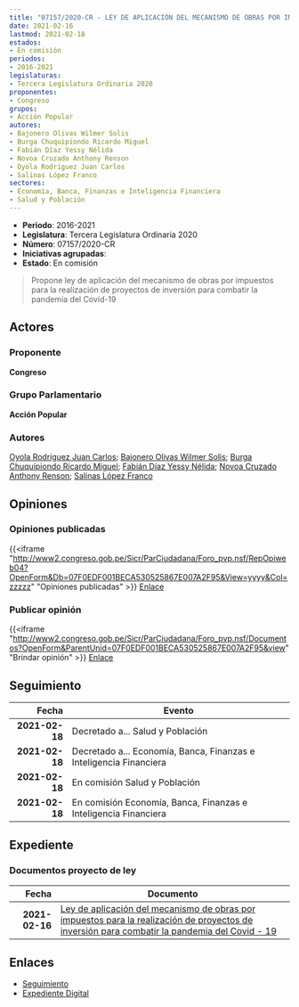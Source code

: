 ```yaml
---
title: "07157/2020-CR - LEY DE APLICACIÓN DEL MECANISMO DE OBRAS POR IMPUESTOS PARA LA REALIZACIÓN DE PROYECTOS DE INVERSIÓN PARA COMBATIR LA PANDEMIA DEL COVID-19"
date: 2021-02-16
lastmod: 2021-02-18
estados:
- En comisión
periodos:
- 2016-2021
legislaturas:
- Tercera Legislatura Ordinaria 2020
proponentes:
- Congreso
grupos:
- Acción Popular
autores:
- Bajonero Olivas Wilmer Solis
- Burga Chuquipiondo Ricardo Miguel
- Fabián Díaz Yessy Nélida
- Novoa Cruzado Anthony Renson
- Oyola Rodríguez Juan Carlos
- Salinas López Franco
sectores:
- Economía, Banca, Finanzas e Inteligencia Financiera
- Salud y Población
---
```

- **Periodo**: 2016-2021
- **Legislatura**: Tercera Legislatura Ordinaria 2020
- **Número**: 07157/2020-CR
- **Iniciativas agrupadas**: 
- **Estado**: En comisión

> Propone ley de aplicación del mecanismo de obras por impuestos para la realización de proyectos de inversión para combatir la pandemia del Covid-19


## Actores

### Proponente

**Congreso**

### Grupo Parlamentario

**Acción Popular**

### Autores

[Oyola Rodríguez Juan Carlos](mailto:mailto:joyola@congreso.gob.pe); [Bajonero Olivas Wilmer Solis](mailto:mailto:wbajonero@congreso.gob.pe); [Burga Chuquipiondo Ricardo Miguel](mailto:mailto:rburga@congreso.gob.pe); [Fabián Díaz Yessy Nélida](mailto:mailto:yfabian@congreso.gob.pe); [Novoa Cruzado Anthony Renson](mailto:mailto:anovoa@congreso.gob.pe); [Salinas López Franco](mailto:mailto:fsalinas@congreso.gob.pe)

## Opiniones

### Opiniones publicadas

{{<iframe "http://www2.congreso.gob.pe/Sicr/ParCiudadana/Foro_pvp.nsf/RepOpiweb04?OpenForm&Db=07F0EDF001BECA530525867E007A2F95&View=yyyy&Col=zzzzz" "Opiniones publicadas" >}}
[Enlace](http://www2.congreso.gob.pe/Sicr/ParCiudadana/Foro_pvp.nsf/RepOpiweb04?OpenForm&Db=07F0EDF001BECA530525867E007A2F95&View=yyyy&Col=zzzzz)

### Publicar opinión

{{<iframe "http://www2.congreso.gob.pe/Sicr/ParCiudadana/Foro_pvp.nsf/Documentos?OpenForm&ParentUnid=07F0EDF001BECA530525867E007A2F95&view" "Brindar opinión" >}}
[Enlace](http://www2.congreso.gob.pe/Sicr/ParCiudadana/Foro_pvp.nsf/Documentos?OpenForm&ParentUnid=07F0EDF001BECA530525867E007A2F95&view)


## Seguimiento

| Fecha | Evento |
|------:|--------|
| **2021-02-18** | Decretado a... Salud y Población |
| **2021-02-18** | Decretado a... Economía, Banca, Finanzas e Inteligencia Financiera |
| **2021-02-18** | En comisión Salud y Población |
| **2021-02-18** | En comisión Economía, Banca, Finanzas e Inteligencia Financiera |

## Expediente

### Documentos proyecto de ley

| Fecha | Documento |
|------:|-----------|
| **2021-02-16** | [Ley de aplicación del mecanismo de obras por impuestos para la realización de proyectos de inversión para combatir la pandemia del Covid - 19](http://www.leyes.congreso.gob.pe/Documentos/2016_2021/Proyectos_de_Ley_y_de_Resoluciones_Legislativas/PL07157-20210216.pdf) |

## Enlaces

- [Seguimiento](http://www2.congreso.gob.pe/Sicr/TraDocEstProc/CLProLey2016.nsf/f7fff46988ca05b1052578e100829cc7/d2930b3714d0d4aa0525867f00232bfb?OpenDocument)
- [Expediente Digital](http://www2.congreso.gob.pe/Sicr/TraDocEstProc/Expvirt_2011.nsf/visbusqptramdoc1621/07157?opendocument)

